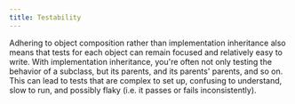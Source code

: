 ```yaml
---
title: Testability
---
```

Adhering to object composition rather than implementation inheritance also
means that tests for each object can remain focused and relatively easy to
write. With implementation inheritance, you're often not only testing the
behavior of a subclass, but its parents, and its parents' parents, and so on.
This can lead to tests that are complex to set up, confusing to understand,
slow to run, and possibly flaky (i.e. it passes or fails inconsistently).
